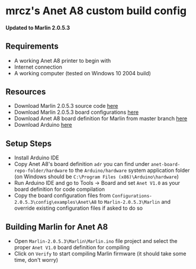 # mrcz's Anet A8 custom build config
#### Updated to Marlin 2.0.5.3

## Requirements

- A working Anet A8 printer to begin with
- Internet connection
- A working computer (tested on Windows 10 2004 build)

## Resources

- Download Marlin 2.0.5.3 source code [here](https://github.com/MarlinFirmware/Marlin/releases)
- Download Marlin 2.0.5.3 board configurations [here](https://github.com/MarlinFirmware/Configurations/releases)
- Download Anet A8 board definition for Marlin from master branch [here](https://github.com/SkyNet3D/anet-board)
- Download Arduino [here](https://www.arduino.cc/en/main/software)

## Setup Steps

- Install Arduino IDE
- Copy Anet A8's board definition `adr` you can find under `anet-board-repo-folder/hardware` to the `Arduino/hardware` system application folder
  (on Windows should be `C:\Program Files (x86)\Arduino\hardware`)
- Run Arduino IDE and go to Tools -> Board and set `Anet V1.0` as your board definition for code compilation
- Copy the board configuration files from `Configurations-2.0.5.3\config\examples\Anet\A8` to `Marlin-2.0.5.3\Marlin` and override existing configuration files if asked to do so

## Building Marlin for Anet A8

- Open `Marlin-2.0.5.3\Marlin\Marlin.ino` file project and select the proper `Anet V1.0` board definition for compiling
- Click on `Verify` to start compiling Marlin firmware (it should take some time, don't worry)
